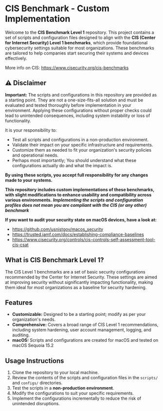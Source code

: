 # CIS Benchmark - Custom Implementation

Welcome to the **CIS Benchmark Level 1** repository. This project contains a set of scripts and configuration files designed to align with the **CIS (Center for Internet Security) Level 1 benchmarks**, which provide foundational cybersecurity settings suitable for most organizations. These benchmarks are tailored to help companies start securing their systems and devices effectively.

More info on CIS: https://www.cisecurity.org/cis-benchmarks

## ⚠️ Disclaimer
**Important:** The scripts and configurations in this repository are provided as a starting point. They are not a one-size-fits-all solution and must be evaluated and tested thoroughly before implementation in your environment. Applying these configurations without proper checks could lead to unintended consequences, including system instability or loss of functionality. 

It is your responsibility to:
- Test all scripts and configurations in a non-production environment.
- Validate their impact on your specific infrastructure and requirements.
- Customize them as needed to fit your organization's security policies and operational needs.
- Perhaps most importantly; You should understand what these configurations actually do and what the impact is.

**By using these scripts, you accept full responsibility for any changes made to your systems.**

**This repository includes custom implementations of these benchmarks, with slight modifications to enhance usability and compatibility across various environments.**
***Implementing the scripts and configuration profiles does not mean you are compliant with the CIS (or any other) benchmark***

**If you want to audit your security state on macOS devices, have a look at:**

- https://github.com/usnistgov/macos_security
- https://trusted.jamf.com/docs/establishing-compliance-baselines
- https://www.cisecurity.org/controls/cis-controls-self-assessment-tool-cis-csat

## What is CIS Benchmark Level 1?
The CIS Level 1 benchmarks are a set of basic security configurations recommended by the Center for Internet Security. These settings are aimed at improving security without significantly impacting functionality, making them ideal for most organizations as a baseline for security hardening.

## Features
- **Customizable:** Designed to be a starting point; modify as per your organization's needs.
- **Comprehensive:** Covers a broad range of CIS Level 1 recommendations, including system hardening, user account management, logging, and auditing.
- **macOS:** Scripts and configurations are created for macOS and tested on macOS Sequoia 15.2

## Usage Instructions
1. Clone the repository to your local machine.
2. Review the contents of the scripts and configuration files in the `scripts/` and `configs/` directories.
3. Test the scripts in a **non-production environment**.
4. Modify the configurations to suit your specific requirements.
5. Implement the configurations incrementally to reduce the risk of unintended disruptions.
